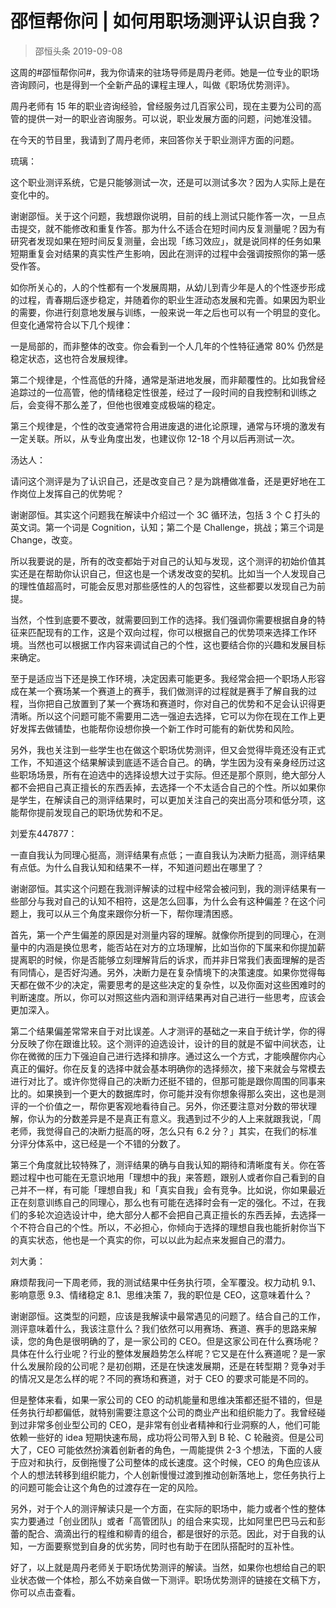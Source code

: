 # 邵恒帮你问 | 如何用职场测评认识自我？
> 邵恒头条
2019-09-08

这周的#邵恒帮你问#，我为你请来的驻场导师是周丹老师。她是一位专业的职场咨询顾问，也是得到一个全新产品的课程主理人，叫做《职场优势测评》。

周丹老师有 15 年的职业咨询经验，曾经服务过几百家公司，现在主要为公司的高管的提供一对一的职业咨询服务。可以说，职业发展方面的问题，问她准没错。

在今天的节目里，我请到了周丹老师，来回答你关于职业测评方面的问题。

琉璃：

这个职业测评系统，它是只能够测试一次，还是可以测试多次？因为人实际上是在变化中的。

谢谢邵恒。关于这个问题，我想跟你说明，目前的线上测试只能作答一次，一旦点击提交，就不能修改和重复作答。那为什么不适合在短时间内反复测量呢？因为有研究者发现如果在短时间反复测量，会出现「练习效应」，就是说同样的任务如果短期重复会对结果的真实性产生影响，因此在测评的过程中会强调按照你的第一感受作答。

如你所关心的，人的个性都有一个发展周期，从幼儿到青少年是人的个性逐步形成的过程，青春期后逐步稳定，并随着你的职业生涯动态发展和完善。如果因为职业的需要，你进行刻意地发展与训练，一般来说一年之后也可以有一个明显的变化。但变化通常符合以下几个规律：

一是局部的，而非整体的改变。你会看到一个人几年的个性特征通常 80% 仍然是稳定状态，这也符合发展规律。

第二个规律是，个性高低的升降，通常是渐进地发展，而非颠覆性的。比如我曾经追踪过的一位高管，他的情绪稳定性很差，经过了一段时间的自我控制和训练之后，会变得不那么差了，但他也很难变成极端的稳定。

第三个规律是，个性的改变通常符合用进废退的进化论原理，通常与环境的激发有一定关联。所以，从专业角度出发，也建议你 12-18 个月以后再测试一次。

汤达人：

请问这个测评是为了认识自己，还是改变自己？是为跳槽做准备，还是更好地在工作岗位上发挥自己的优势呢？

谢谢邵恒。其实这个问题我在解读中介绍过一个 3C 循环法，包括 3 个 C 打头的英文词。第一个词是 Cognition，认知；第二个是 Challenge，挑战；第三个词是 Change，改变。

所以我要说的是，所有的改变都始于对自己的认知与发现，这个测评的初始价值其实还是在帮助你认识自己，但这也是一个诱发改变的契机。比如当一个人发现自己的理性值超高时，可能会反思对那些感性的人的包容性，这些都要以发现自己为前提。

当然，个性到底要不要改，就需要回到工作的选择。我们强调你需要根据自身的特征来匹配现有的工作，这是个双向过程，你可以根据自己的优势项来选择工作环境。当然也可以根据工作内容来调试自己的个性，这也要结合你的兴趣和发展目标来确定。

至于是适应当下还是换工作环境，决定因素可能更多。我经常会把一个职场人形容成在某一个赛场某一个赛道上的赛手，我们做测评的过程就是赛手了解自我的过程，当你把自己放置到了某一个赛场和赛道时，你对自己的优势和不足会认识得更清晰。所以这个问题可能不需要用二选一强迫去选择，它可以为你在现在工作上更好发挥去做铺垫，也能帮你设想你换一个新工作时可能有的新优势和风险。

另外，我也关注到一些学生也在做这个职场优势测评，但又会觉得毕竟还没有正式工作，不知道这个结果解读到底适不适合自己。的确，学生因为没有亲身经历过这些职场场景，所有在迫选中的选择设想大过于实际。但还是那个原则，绝大部分人都不会把自己真正擅长的东西丢掉，去选择一个不太适合自己的个性。所以如果你是学生，在解读自己的测评结果时，可以更加关注自己的突出高分项和低分项，这能帮你提前发现自己的职场优势和不足。

刘爱东447877：

一直自我认为同理心挺高，测评结果有点低；一直自我认为决断力挺高，测评结果有点低。为什么自我认知和结果不一样，不知道问题出在哪里了？

谢谢邵恒。其实这个问题在我测评解读的过程中经常会被问到，我的测评结果有一些部分与我对自己的认知不相符，这是怎么回事，为什么会有这种偏差？在这个问题上，我可以从三个角度来跟你分析一下，帮你理清困惑。

首先，第一个产生偏差的原因是对测量内容的理解。就像你所提到的同理心，在测量中的内涵是换位思考，能否站在对方的立场理解，比如当你的下属来和你提加薪提离职的时候，你是否能够立刻理解背后的诉求，而并非日常我们表面理解的是否有同情心，是否好沟通。另外，决断力是在复杂情境下的决策速度。如果你觉得每天都在做不少的决定，需要思考的是这些决定的复杂性，以及你面对这些困难时的判断速度。所以，你可以对照这些内涵和测评结果再对自己进行一些思考，应该会更加深入。

第二个结果偏差常常来自于对比误差。人才测评的基础之一来自于统计学，你的得分反映了你在跟谁比较。这个测评的迫选设计，设计的目的就是不留中间状态，让你在微微的压力下强迫自己进行选择和排序。通过这么一个方式，才能唤醒你内心真正的偏好。你在反复的选择中就会基本明确你的选择频次，接下来就会与常模去进行对比了。或许你觉得自己的决断力还挺不错的，但那可能是跟你周围的同事来比的。如果换到一个更大的数据库时，你可能并没有你想象得那么突出，这也是测评的一个价值之一，帮你更客观地看待自己。另外，你还要注意对分数的带状理解，你认为的分数差异是不是真正有意义。我遇到过不少的人上来就跟我说，「周老师，我觉得自己的决断力挺高的呀，怎么只有 6.2 分？」其实，在我们的标准分评分体系中，这已经是一个不错的分数了。

第三个角度就比较特殊了，测评结果的确与自我认知的期待和清晰度有关。你在答题过程中也可能在无意识地用「理想中的我」来答题，跟别人或者你自己看到的自己并不一样，有可能「理想自我」和「真实自我」会有竞争。比如说，你如果最近正在刻意训练自己的同理心，那么也有可能在选择时会有一定的强化。不过，在我们的多轮次迫选设计中，绝大部分人都不会把自己真正擅长的东西丢掉，去选择一个不符合自己的个性。所以，不必担心，你倾向于选择的理想自我也能折射你当下的真实状态，他也是一个真实的你，可以以此为起点来发掘自己的潜力。

刘大勇：

麻烦帮我问一下周老师，我的测试结果中任务执行项，全军覆没。权力动机 9.1、影响意愿 9.3、情绪稳定 8.1、思维决策 7，我的职位是 CEO，这意味着什么？

谢谢邵恒。这类型的问题，应该是我解读中最常遇见的问题了。结合自己的工作，测评意味着什么，我该注意什么？我们依然可以用赛场、赛道、赛手的思路来解读，您的角色是很明确的了，是一家公司的 CEO。但是这家公司在什么赛场呢？具体在什么行业呢？行业的整体发展趋势怎么样呢？它又是在什么赛道呢？是一家什么发展阶段的公司呢？是初创期，还是在快速发展期，还是在转型期？竞争对手的情况又是怎么样的呢？不同的赛场和赛道，对于 CEO 的要求可能是不同的。

但是整体来看，如果一家公司的 CEO 的动机能量和思维决策都还挺不错的，但是任务执行却都偏低，就特别需要注意这个公司的商业产出和组织能力了。我曾经碰到过非常多创业型公司的 CEO，是非常有创业者精神和行业洞察的人，他们可能依赖一些好的 idea 短期快速布局，成功将公司带入到 B 轮、C 轮融资。但是公司大了，CEO 可能依然扮演着创新者的角色，一周能提供 2-3 个想法，下面的人疲于应对和执行，反倒拖慢了公司整体的成长速度。这个时候，CEO 的角色应该从个人的想法转移到组织能力，个人创新慢慢过渡到推动创新落地上，您任务执行上的问题可能会让这个角色的过渡存在一定的风险。

另外，对于个人的测评解读只是一个方面，在实际的职场中，能力或者个性的整体实力要通过「创业团队」或者「高管团队」的组合来实现，比如阿里巴巴马云和彭蕾的配合、滴滴出行的程维和柳青的组合，都是很好的示范。因此，对于自我的认知，一方面要察觉到自身的优劣势，同时也有助于在团队搭配时的互补性。

好了，以上就是周丹老师关于职场优势测评的解读。当然，如果你也想给自己的职业状态做一个体检，那么不妨亲自做一下测评。职场优势测评的链接在文稿下方，你可以点击查看。

